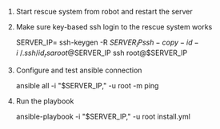 

1. Start rescue system from robot and restart the server

2. Make sure key-based ssh login to the rescue system works

    SERVER_IP=<server IP>
    ssh-keygen -R $SERVER_IP
    ssh-copy-id -i ~/.ssh/id_rsa root@$SERVER_IP
    ssh root@$SERVER_IP

3. Configure and test ansible connection

    ansible all -i "$SERVER_IP," -u root -m ping

4. Run the playbook

    ansible-playbook -i "$SERVER_IP," -u root install.yml




